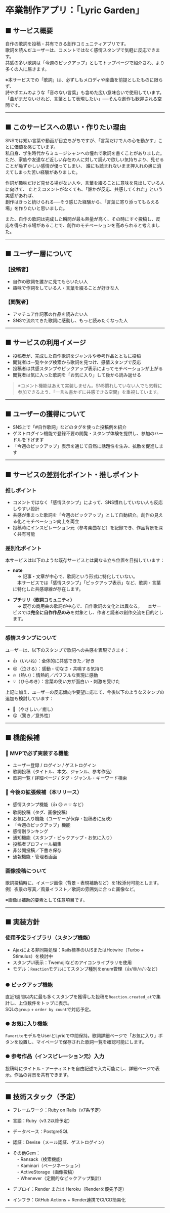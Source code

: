 # 卒業制作アプリ：「Lyric Garden」

## ■ サービス概要  
自作の歌詞を投稿・共有できる創作コミュニティアプリです。  
歌詞を読んだユーザーは、コメントではなく感情スタンプで気軽に反応できます。  
共感の多い歌詞は「今週のピックアップ」としてトップページで紹介され、より多くの人に届きます。

※本サービスでの「歌詞」は、必ずしもメロディや楽曲を前提としたものに限らず、  
詩やポエムのような「音のない言葉」も含めた広い意味合いで使用しています。  
「曲がまだないけれど、言葉として表現したい」──そんな創作も歓迎される空間です。

---

## ■ このサービスへの思い・作りたい理由  
SNSでは短い言葉や動画が目立ちがちですが、「言葉だけで人の心を動かす」ことに価値を感じています。  
私自身、学生時代からミュージシャンへの憧れで歌詞を書くことがありました。
ただ、家族や友達など近しい存在の人に対して読んで欲しい気持ちより、見せることが恥ずかしい感情が優ってしまい、
誰にも読まれないまま押入れの奥に消えてしまった苦い経験がありました。

作詞が趣味だけど見せる場がない人や、言葉を綴ることに意味を見出している人に向けて、
たとえコメントがなくても、「誰かが反応、共感してくれた」という実感があれば、  
創作はきっと続けられる──そう感じた経験から、「言葉に寄り添ってもらえる場」を作りたいと思いました。

また、自作の歌詞は完成した瞬間が最も熱量が高く、その時にすぐ投稿し、反応を得られる場があることで、創作のモチベーションを高められると考えました。

---

## ■ ユーザー層について  

### 【投稿者】  
- 自作の歌詞を誰かに見てもらいたい人  
- 趣味で作詞をしている人・言葉を綴ることが好きな人  

### 【閲覧者】  
- アマチュア作詞家の作品を読みたい人  
- SNSで流れてきた歌詞に感動し、もっと読みたくなった人  

---

## ■ サービスの利用イメージ  
- 投稿者が、完成した自作歌詞をジャンルや参考作品とともに投稿  
- 閲覧者は一覧やタグ検索から歌詞を見つけ、感情スタンプで反応  
- 投稿者は共感スタンプやピックアップ表示によってモチベーションが上がる  
- 閲覧者は気に入った歌詞を「お気に入り」して後から読み返せる  

> ※コメント機能はあえて実装しません。SNS慣れしていない人でも気軽に参加できるよう、「一言も書かずに共感できる空間」を重視しています。

---

## ■ ユーザーの獲得について  
- SNS上で「#自作歌詞」などのタグを使った投稿例を紹介  
- ゲストログイン機能で登録不要の閲覧・スタンプ体験を提供し、参加のハードルを下げます  
- 「今週のピックアップ」表示を通じて自然に話題性を生み、拡散を促進します  

---

## ■ サービスの差別化ポイント・推しポイント  
### 推しポイント
- コメントではなく「感情スタンプ」によって、SNS慣れしていない人も反応しやすい設計  
- 共感が集まった歌詞を「今週のピックアップ」として自動紹介。創作の見える化とモチベーション向上を両立  
- 投稿時にインスピレーション元（参考楽曲など）を記録でき、作品背景を深く共有可能  

### 差別化ポイント
本サービスは以下のような既存サービスとは異なる立ち位置を目指しています：

- **note**  
　→ 記事・文章が中心で、歌詞という形式に特化していない。  
　本サービスでは「感情スタンプ」「ピックアップ表示」など、歌詞・言葉に特化した共感導線が存在します。

- **プチリリ（歌詞コミュニティ）**  
　→ 既存の商用曲の歌詞が中心で、自作歌詞の文化とは異なる。
　本サービスでは**完全に自作作品のみ**を対象とし、作者と読者の創作交流を目的とします。

---
### 感情スタンプについて

ユーザーは、以下のスタンプで歌詞への共感を表現できます：

- 👍（いいね）：全体的に共感できた／好き
- 😢（泣ける）：感動・切なさ・共鳴する気持ち
- 🔥（熱い）：情熱的／パワフルな表現に感動
- 💡（ひらめき）：言葉の使い方が面白い・刺激を受けた

上記に加え、ユーザーの反応傾向や要望に応じて、今後以下のようなスタンプの追加も検討しています：

- 🌸（やさしい／癒し）
- 😲（驚き／意外性）

---

## ■ 機能候補

### 🔸 MVPで必ず実装する機能  
- ユーザー登録 / ログイン / ゲストログイン  
- 歌詞投稿（タイトル、本文、ジャンル、参考作品）  
- 歌詞一覧 / 詳細ページ / タグ・ジャンル・キーワード検索   


### 🔹 今後の拡張候補（本リリース）  
- 感情スタンプ機能（👍 😢 🔥 💡 など）
- 歌詞投稿（タグ、画像投稿） 
- お気に入り機能（ユーザーが保存・投稿者に反映）
- 「今週のピックアップ」機能  
- 感情別ランキング  
- 通知機能（スタンプ・ピックアップ・お気に入り）  
- 投稿者プロフィール編集  
- 非公開投稿／下書き保存  
- 通報機能・管理者画面


### 画像投稿について

歌詞投稿時に、イメージ画像（背景・表現補助など）を1枚添付可能とします。  
例）夜景の写真／風景イラスト／歌詞の雰囲気に合った画像など。

※画像は補助的要素として任意項目です。


---

## ■ 実装方針

### 使用予定ライブラリ（スタンプ機能）
- Ajaxによる非同期処理：Rails標準のUJSまたはHotwire（Turbo + Stimulus）を検討中
- スタンプUI表示：Twemojiなどのアイコンライブラリを使用
- モデル：`Reaction`モデルにてスタンプ種別をenum管理（👍/😢/🔥/💡など）

### ● ピックアップ機能  
直近1週間以内に最も多くスタンプを獲得した投稿を`Reaction.created_at`で集計し、上位数件をトップに表示。  
SQLの`group` + `order by count`で対応予定。

### ● お気に入り機能  
`Favorite`モデルをUserとLyricで中間保持。歌詞詳細ページで「お気に入り」ボタンを設置し、マイページで保存された歌詞一覧を確認可能にします。

### ● 参考作品（インスピレーション元）入力  
投稿時にタイトル・アーティストを自由記述で入力可能にし、詳細ページで表示。作品の背景を共有できます。

---

## ■ 技術スタック（予定）

- フレームワーク：Ruby on Rails（v7系予定）  
- 言語：Ruby（v3.2以降予定）  
- データベース：PostgreSQL  
- 認証：Devise（メール認証、ゲストログイン）  
- その他Gem：  
　- Ransack（検索機能）  
　- Kaminari（ページネーション）  
　- ActiveStorage（画像投稿）  
　- Whenever（定期的なピックアップ集計）  

- デプロイ：Render または Heroku（Renderを優先予定）  
- インフラ：GitHub Actions + Render連携でCI/CD簡易化  

---

